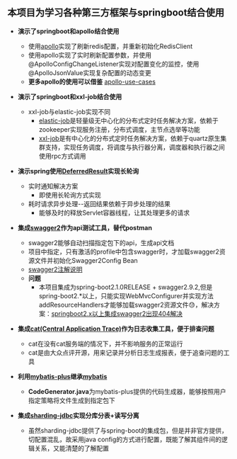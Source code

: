 
## 本项目为学习各种第三方框架与springboot结合使用

* **演示了springboot和apollo结合使用**
    * 使用[apollo](https://github.com/ctripcorp/apollo)实现了刷新redis配置，并重新初始化RedisClient
    * 使用apollo实现了实时刷新配置参数，并使用@ApolloConfigChangeListener实现对配置变化的监控，使用@ApolloJsonValue实现复杂配置的动态变更
    * **更多apollo的使用可以借鉴** [apollo-use-cases](https://github.com/ctripcorp/apollo-use-cases)
* **演示了springboot和xxl-job结合使用**
    * xxl-job与elastic-job实现不同
        * [elastic-job](https://github.com/elasticjob/elastic-job-lite)是轻量级无中心化的分布式定时任务解决方案，依赖于zookeeper实现服务注册，分布式调度，主节点选举等功能
        * [xxl-job](https://github.com/xuxueli/xxl-job)是有中心化的分布式定时任务解决方案，依赖于quartz原生集群支持，实现任务调度，将调度与执行器分离，调度器和执行器之间使用rpc方式调用
    
* **演示spring使用[DeferredResult](https://www.cnblogs.com/shihaiming/p/5856477.html)实现长轮询**
    * 实时通知解决方案
        * 即使用长轮询方式实现
    * 耗时请求异步处理--返回结果依赖于异步处理的结果
        * 能够及时的释放Servlet容器线程，让其处理更多的请求
        
* **集成[swagger2](https://github.com/springfox/springfox)作为api测试工具，替代postman**
    * swagger2能够自动扫描指定包下的api，生成api文档
    * 项目中指定，只有激活的profile中包含swagger时，才加载swagger2资源文件并初始化Swagger2Config Bean
    * [swagger2注解说明](https://github.com/swagger-api/swagger-core/wiki/Annotations)
    * **问题**
        * 本项目集成为spring-boot2.1.0RELEASE + swagger2.9.2,但是spring-boot2.*以上，只能实现WebMvcConfigurer并实现方法addResourceHandlers才能够加载swagger2资源文件😓，解决方案：[springboot2.x以上集成swagger2出现404解决](https://www.jianshu.com/p/04dd5ff82dad)
    
* **集成[cat(Central Application Trace)](https://github.com/dianping/cat)作为日志收集工具，便于排查问题**    
    * cat在没有cat服务端的情况下，并不影响服务的正常运行
    * cat是由大众点评开源，用来记录并分析日志生成报表，便于追查问题的工具
    
* **利用[mybatis-plus](https://mybatis.plus/)继承[mybatis](http://www.mybatis.org/mybatis-3/zh/index.html)**
    * **CodeGenerator.java**为mybatis-plus提供的代码生成器，能够按照用户指定策略将文件生成到指定包下
    
* **集成[sharding-jdbc](https://github.com/sharding-sphere/sharding-sphere)实现分库分表+读写分离**
    * 虽然sharding-jdbc提供了与spring-boot的集成包，但是并非官方提供，切配置混乱，故采用java config的方式进行配置，既能了解其组件间的逻辑关系，又能清楚的了解配置